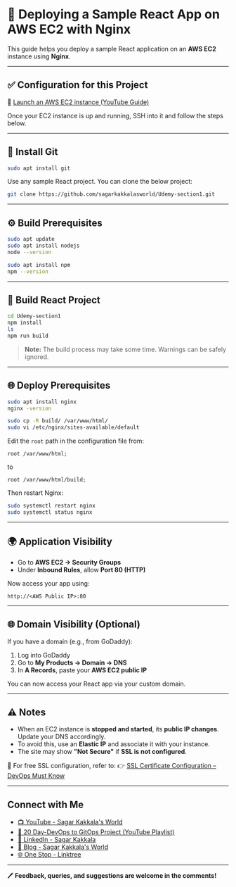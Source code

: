 # 🚀 Deploying a Sample React App on AWS EC2 with Nginx

This guide helps you deploy a sample React application on an **AWS EC2** instance using **Nginx**.

---

## ✅ Configuration for this Project

🎥 [Launch an AWS EC2 instance (YouTube Guide)](https://youtu.be/ZbYn7TwFgko)

Once your EC2 instance is up and running, SSH into it and follow the steps below.

---

## 🧰 Install Git

```bash
sudo apt install git
````

Use any sample React project. You can clone the below project:

```bash
git clone https://github.com/sagarkakkalasworld/Udemy-section1.git
```

---

## ⚙️ Build Prerequisites

```bash
sudo apt update
sudo apt install nodejs
node --version

sudo apt install npm
npm --version
```

---

## 🚧 Build React Project

```bash
cd Udemy-section1
npm install
ls
npm run build
```

> **Note:** The build process may take some time. Warnings can be safely ignored.

---

## 🌐 Deploy Prerequisites

```bash
sudo apt install nginx
nginx -version

sudo cp -R build/ /var/www/html/
sudo vi /etc/nginx/sites-available/default
```

Edit the `root` path in the configuration file from:

```nginx
root /var/www/html;
```

to

```nginx
root /var/www/html/build;
```

Then restart Nginx:

```bash
sudo systemctl restart nginx
sudo systemctl status nginx
```

---

## 🌍 Application Visibility

* Go to **AWS EC2 → Security Groups**
* Under **Inbound Rules**, allow **Port 80 (HTTP)**

Now access your app using:

```text
http://<AWS Public IP>:80
```

---

## 🌐 Domain Visibility (Optional)

If you have a domain (e.g., from GoDaddy):

1. Log into GoDaddy
2. Go to **My Products → Domain → DNS**
3. In **A Records**, paste your **AWS EC2 public IP**

You can now access your React app via your custom domain.

---

## ⚠️ Notes

* When an EC2 instance is **stopped and started**, its **public IP changes**. Update your DNS accordingly.
* To avoid this, use an **Elastic IP** and associate it with your instance.
* The site may show **"Not Secure"** if **SSL is not configured**.

🔐 For free SSL configuration, refer to:
👉 [SSL Certificate Configuration – DevOps Must Know](https://www.sagarkakkalasworld.com/2024/06/devops-must-know-concepts-ssl.html)

---

## Connect with Me

* [📺 YouTube - Sagar Kakkala's World](https://www.youtube.com/@sagarkakkala)
* [📁 20 Day-DevOps to GitOps Project (YouTube Playlist)](https://www.youtube.com/playlist?list=PLlMNTzKKV4R585f9o-Og8Cd4V9sc6w8yA)
* [💼 LinkedIn - Sagar Kakkala](https://www.linkedin.com/in/sagar-kakkala)
* [📝 Blog - Sagar Kakkala's World](https://www.sagarkakkalasworld.com/p/contents-of-blog-sagar-kakkalas-world.html)
* [🌐 One Stop - Linktree](https://linktr.ee/sagar_kakkalas_world)

---

🖊 **Feedback, queries, and suggestions are welcome in the comments!**


